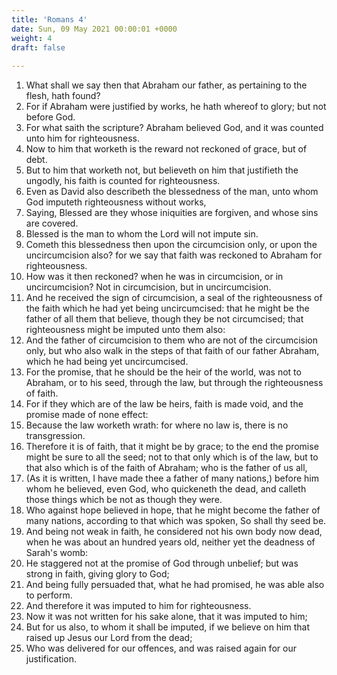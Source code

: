 ```yaml
---
title: 'Romans 4'
date: Sun, 09 May 2021 00:00:01 +0000
weight: 4
draft: false
  
---
```


1. What shall we say then that Abraham our father, as pertaining to the flesh, hath found?
2. For if Abraham were justified by works, he hath whereof to glory; but not before God.
3. For what saith the scripture? Abraham believed God, and it was counted unto him for righteousness.
4. Now to him that worketh is the reward not reckoned of grace, but of debt.
5. But to him that worketh not, but believeth on him that justifieth the ungodly, his faith is counted for righteousness.
6. Even as David also describeth the blessedness of the man, unto whom God imputeth righteousness without works,
7. Saying, Blessed are they whose iniquities are forgiven, and whose sins are covered.
8. Blessed is the man to whom the Lord will not impute sin.
9. Cometh this blessedness then upon the circumcision only, or upon the uncircumcision also? for we say that faith was reckoned to Abraham for righteousness.
10. How was it then reckoned? when he was in circumcision, or in uncircumcision? Not in circumcision, but in uncircumcision.
11. And he received the sign of circumcision, a seal of the righteousness of the faith which he had yet being uncircumcised: that he might be the father of all them that believe, though they be not circumcised; that righteousness might be imputed unto them also:
12. And the father of circumcision to them who are not of the circumcision only, but who also walk in the steps of that faith of our father Abraham, which he had being yet uncircumcised.
13. For the promise, that he should be the heir of the world, was not to Abraham, or to his seed, through the law, but through the righteousness of faith.
14. For if they which are of the law be heirs, faith is made void, and the promise made of none effect:
15. Because the law worketh wrath: for where no law is, there is no transgression.
16. Therefore it is of faith, that it might be by grace; to the end the promise might be sure to all the seed; not to that only which is of the law, but to that also which is of the faith of Abraham; who is the father of us all,
17. (As it is written, I have made thee a father of many nations,) before him whom he believed, even God, who quickeneth the dead, and calleth those things which be not as though they were.
18. Who against hope believed in hope, that he might become the father of many nations, according to that which was spoken, So shall thy seed be.
19. And being not weak in faith, he considered not his own body now dead, when he was about an hundred years old, neither yet the deadness of Sarah's womb:
20. He staggered not at the promise of God through unbelief; but was strong in faith, giving glory to God;
21. And being fully persuaded that, what he had promised, he was able also to perform.
22. And therefore it was imputed to him for righteousness.
23. Now it was not written for his sake alone, that it was imputed to him;
24. But for us also, to whom it shall be imputed, if we believe on him that raised up Jesus our Lord from the dead;
25. Who was delivered for our offences, and was raised again for our justification.
